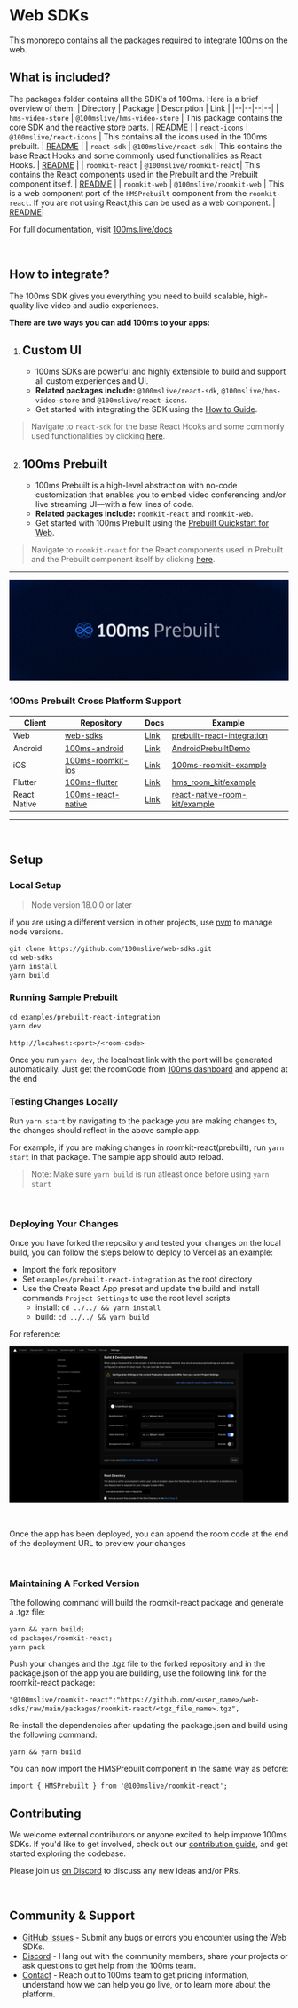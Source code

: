 
# Web SDKs

This monorepo contains all the packages required to integrate 100ms on the web. 

## What is included?
The packages folder contains all the SDK's of 100ms. Here is a brief overview of them:
| Directory | Package | Description | Link |
|--|--|--|--|
| `hms-video-store`  | `@100mslive/hms-video-store` | This package contains the core SDK and the reactive store parts.  | [README](./packages/hms-video-store) |
| `react-icons`  | `@100mslive/react-icons` | This contains all the icons used in the 100ms prebuilt.  | [README](./packages/react-icons) |
| `react-sdk` | `@100mslive/react-sdk` | This contains the base React Hooks and some commonly used functionalities as React Hooks. | [README](./packages/react-sdk) |
| `roomkit-react`  | `@100mslive/roomkit-react`| This contains the React components used in the Prebuilt and the Prebuilt component itself.  | [README](./packages/roomkit-react) |
| `roomkit-web` | `@100mslive/roomkit-web` | This is a web component port of the `HMSPrebuilt` component from the `roomkit-react`. If you are not using React,this can be used as a web component. | [README](./packages/roomkit-web)|

For full documentation, visit [100ms.live/docs](https://www.100ms.live/docs)

<br>

## How to integrate?
The 100ms SDK gives you everything you need to build scalable, high-quality live video and audio experiences. 

**There are two ways you can add 100ms to your apps:**

1. ## Custom UI
	-	100ms SDKs are powerful and highly extensible to build and support all custom experiences and UI.
	-	**Related packages include:** `@100mslive/react-sdk`, `@100mslive/hms-video-store` and `@100mslive/react-icons`.
	-	Get started with integrating the SDK using the [How to Guide](https://www.100ms.live/docs/javascript/v2/how-to-guides/install-the-sdk/integration). <br>

> Navigate to `react-sdk` for the base React Hooks and some commonly used functionalities by clicking [here](./packages/react-sdk).

2.  ## 100ms Prebuilt 
	- 100ms Prebuilt is a high-level abstraction with no-code customization that enables you to embed video conferencing and/or live streaming UI—with a few lines of code.
	- **Related packages include:** `roomkit-react` and `roomkit-web`.
	- Get started with 100ms Prebuilt using the [Prebuilt Quickstart for Web](https://www.100ms.live/docs/javascript/v2/quickstart/prebuilt-quickstart). <br>

> Navigate to `roomkit-react` for the React components used in Prebuilt and the Prebuilt component itself by clicking [here](./packages/roomkit-react).

<hr>

![Banner](prebuilt-banner.png)


###  100ms Prebuilt Cross Platform Support
| Client | Repository | Docs | Example |
|--|--|--|--|
| Web | [web-sdks](https://github.com/100mslive/web-sdks/tree/main/packages/roomkit-react) | [Link](https://www.100ms.live/docs/javascript/v2/quickstart/prebuilt-quickstart) | [prebuilt-react-integration](https://github.com/100mslive/web-sdks/tree/main/examples/prebuilt-react-integration)
| Android | [100ms-android](https://github.com/100mslive/100ms-android/tree/release-v2/room-kit) | [Link](https://www.100ms.live/docs/android/v2/quickstart/prebuilt-android) | [AndroidPrebuiltDemo](https://github.com/100mslive/AndroidPrebuiltDemo)
| iOS | [100ms-roomkit-ios](https://github.com/100mslive/100ms-roomkit-ios) | [Link](https://www.100ms.live/docs/ios/v2/quickstart/prebuilt) | [100ms-roomkit-example](https://github.com/100mslive/100ms-roomkit-example)
| Flutter | [100ms-flutter](https://github.com/100mslive/100ms-flutter/tree/main/packages/hms_room_kit)| [Link](https://www.100ms.live/docs/flutter/v2/quickstart/prebuilt) | [hms_room_kit/example](https://github.com/100mslive/100ms-flutter/tree/main/packages/hms_room_kit/example)
| React Native | [100ms-react-native](https://github.com/100mslive/100ms-react-native/tree/main/packages/react-native-room-kit)| [Link](https://www.100ms.live/docs/react-native/v2/quickstart/prebuilt) | [react-native-room-kit/example](https://github.com/100mslive/100ms-react-native/tree/main/packages/react-native-room-kit/example)


<hr>
<br>

## Setup

### Local Setup

> Node version 18.0.0 or later

if you are using a different version in other projects, use [nvm](https://github.com/nvm-sh/nvm?tab=readme-ov-file#installing-and-updating) to manage node versions.


```
git clone https://github.com/100mslive/web-sdks.git
cd web-sdks
yarn install
yarn build
```

### Running Sample Prebuilt

```
cd examples/prebuilt-react-integration
yarn dev
```

`http://locahost:<port>/<room-code>`

Once you run `yarn dev`, the localhost link with the port will be generated automatically. Just get the roomCode from [100ms dashboard](https://dashboard.100ms.live) and append at the end


### Testing Changes Locally
Run `yarn start` by navigating to the package you are making changes to, the changes should reflect in the above sample app.

For example, if you are making changes in roomkit-react(prebuilt), run `yarn start` in that package. The sample app should auto reload.

> Note: Make sure `yarn build` is run atleast once before using `yarn start`



<br>

### Deploying Your Changes

Once you have forked the repository and tested your changes on the local build, you can follow the steps below to deploy to Vercel as an example:

- Import the fork repository
- Set `examples/prebuilt-react-integration` as the root directory
- Use the Create React App preset and update the build and install commands `Project Settings` to use the root level scripts
	- install: `cd ../../ && yarn install`
	- build: `cd ../../ && yarn build`

For reference:

![Project Settings](./project-settings.png)

<br />

Once the app has been deployed, you can append the room code at the end of the deployment URL to preview your changes 

<br>

### Maintaining A Forked Version

Tthe following command will build the roomkit-react package and generate a .tgz file:

```
yarn && yarn build;
cd packages/roomkit-react;
yarn pack
```

Push your changes and the .tgz file to the forked repository and in the package.json of the app you are building, use the following link for the roomkit-react package:

```
"@100mslive/roomkit-react":"https://github.com/<user_name>/web-sdks/raw/main/packages/roomkit-react/<tgz_file_name>.tgz",
```

Re-install the dependencies after updating the package.json and build using the following command:

```
yarn && yarn build
```

You can now import the HMSPrebuilt component in the same way as before:

```
import { HMSPrebuilt } from '@100mslive/roomkit-react';
```

## Contributing
We welcome external contributors or anyone excited to help improve 100ms SDKs. If you'd like to get involved, check out our [contribution guide](./DEVELOPER.MD), and get started exploring the codebase.

Please join us [on Discord](https://discord.com/invite/kGdmszyzq2) to discuss any new ideas and/or PRs.

<br>

## Community & Support

-   [GitHub Issues](https://github.com/100mslive/web-sdks/issues) - Submit any bugs or errors you encounter using the Web SDKs.
-   [Discord](https://discord.com/invite/kGdmszyzq2) - Hang out with the community members, share your projects or ask questions to get help from the 100ms team.
-   [Contact](https://www.100ms.live/contact) - Reach out to 100ms team to get pricing information, understand how we can help you go live, or to learn more about the platform.
